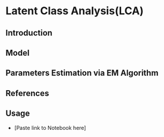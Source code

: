 # Latent Class Analysis(LCA)
## Introduction

## Model

## Parameters Estimation via EM Algorithm

## References

## Usage
- [Paste link to Notebook here]
